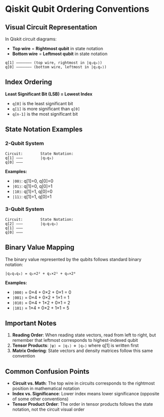 # Qiskit Qubit Ordering Conventions

## Visual Circuit Representation

In Qiskit circuit diagrams:
- **Top wire** = **Rightmost qubit** in state notation
- **Bottom wire** = **Leftmost qubit** in state notation

```
q[1] ——————— (top wire, rightmost in |q₁q₀⟩)
q[0] ——————— (bottom wire, leftmost in |q₁q₀⟩)
```

## Index Ordering

**Least Significant Bit (LSB) = Lowest Index**
- `q[0]` is the least significant bit
- `q[1]` is more significant than `q[0]`
- `q[n-1]` is the most significant bit

## State Notation Examples

### 2-Qubit System
```
Circuit:        State Notation:
q[1] ———        |q₁q₀⟩
q[0] ———        
```

**Examples:**
- `|00⟩`: q[1]=0, q[0]=0
- `|01⟩`: q[1]=0, q[0]=1  
- `|10⟩`: q[1]=1, q[0]=0
- `|11⟩`: q[1]=1, q[0]=1

### 3-Qubit System
```
Circuit:        State Notation:
q[2] ———        |q₂q₁q₀⟩
q[1] ———        
q[0] ———        
```

## Binary Value Mapping

The binary value represented by the qubits follows standard binary notation:
```
|q₂q₁q₀⟩ = q₂×2² + q₁×2¹ + q₀×2⁰
```

**Examples:**
- `|000⟩` = 0×4 + 0×2 + 0×1 = 0
- `|001⟩` = 0×4 + 0×2 + 1×1 = 1
- `|010⟩` = 0×4 + 1×2 + 0×1 = 2
- `|101⟩` = 1×4 + 0×2 + 1×1 = 5

## Important Notes

1. **Reading Order**: When reading state vectors, read from left to right, but remember that leftmost corresponds to highest-indexed qubit
2. **Tensor Products**: `|ψ⟩ = |q₁⟩ ⊗ |q₀⟩` where q[1] is written first
3. **Matrix Ordering**: State vectors and density matrices follow this same convention

## Common Confusion Points

- **Circuit vs. Math**: The top wire in circuits corresponds to the rightmost position in mathematical notation
- **Index vs. Significance**: Lower index means lower significance (opposite of some other conventions)
- **Tensor Product Order**: The order in tensor products follows the state notation, not the circuit visual order